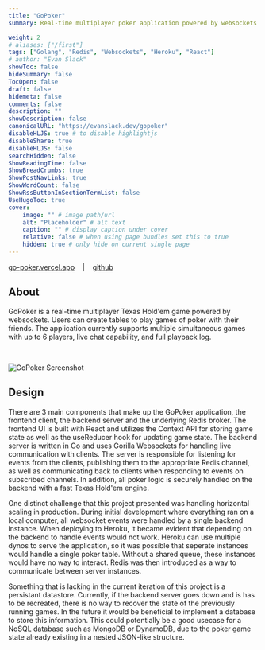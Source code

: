```yaml
---
title: "GoPoker"
summary: Real-time multiplayer poker application powered by websockets and messaging queues

weight: 2
# aliases: ["/first"]
tags: ["Golang", "Redis", "Websockets", "Heroku", "React"]
# author: "Evan Slack"
showToc: false
hideSummary: false
TocOpen: false
draft: false
hidemeta: false
comments: false
description: ""
showDescription: false
canonicalURL: "https://evanslack.dev/gopoker"
disableHLJS: true # to disable highlightjs
disableShare: true
disableHLJS: false
searchHidden: false
ShowReadingTime: false
ShowBreadCrumbs: true
ShowPostNavLinks: true
ShowWordCount: false
ShowRssButtonInSectionTermList: false
UseHugoToc: true
cover:
    image: "" # image path/url
    alt: "Placeholder" # alt text
    caption: "" # display caption under cover
    relative: false # when using page bundles set this to true
    hidden: true # only hide on current single page
---
```


[go-poker.vercel.app](go-poker.vercel.app)
&nbsp;&nbsp;&nbsp;|&nbsp;&nbsp;&nbsp;
[github](https://github.com/evanofslack/go-poker)

## About

GoPoker is a real-time multiplayer Texas Hold'em game powered by websockets. Users can create tables to play games of poker with their friends. The application currently supports multiple simultaneous games with up to 6 players, live chat capability, and full playback log. 


&nbsp;

![GoPoker Screenshot](/gopoker-ss.png)

## Design

There are 3 main components that make up the GoPoker application, the frontend client, the backend server and the underlying Redis broker. The frontend UI is built with React and utilizes the Context API for storing game state as well as the useReducer hook for updating game state. The backend server is written in Go and uses Gorilla Websockets for handling live communication with clients. The server is responsible for listening for events from the clients, publishing them to the appropriate Redis channel, as well as communicating back to clients when responding to events on subscribed channels. In addition, all poker logic is securely handled on the backend with a fast Texas Hold'em engine.

One distinct challenge that this project presented was handling horizontal scaling in production. During initial development where everything ran on a local computer, all websocket events were handled by a single backend instance. When deploying to Heroku, it became evident that depending on the backend to handle events would not work. Heroku can use multiple dynos to serve the application, so it was possible that seperate instances would handle a single poker table. Without a shared queue, these instances would have no way to interact. Redis was then introduced as a way to communicate between server instances. 

Something that is lacking in the current iteration of this project is a persistant datastore. Currently, if the backend server goes down and is has to be recreated, there is no way to recover the state of the previously running games. In the future it would be beneficial to implement a database to store this information. This could potentially be a good usecase for a NoSQL database such as MongoDB or DynamoDB, due to the poker game state already existing in a nested JSON-like structure. 
